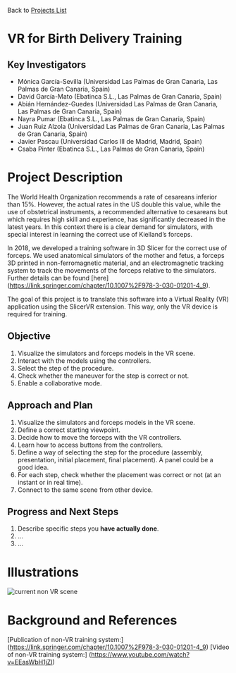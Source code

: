 Back to [Projects List](../../README.md#ProjectsList)

# VR for Birth Delivery Training

## Key Investigators

- Mónica García-Sevilla (Universidad Las Palmas de Gran Canaria, Las Palmas de Gran Canaria, Spain)
- David García-Mato (Ebatinca S.L., Las Palmas de Gran Canaria, Spain)
- Abián Hernández-Guedes (Universidad Las Palmas de Gran Canaria, Las Palmas de Gran Canaria, Spain)
- Nayra Pumar (Ebatinca S.L., Las Palmas de Gran Canaria, Spain)
- Juan Ruiz Alzola (Universidad Las Palmas de Gran Canaria, Las Palmas de Gran Canaria, Spain)
- Javier Pascau (Universidad Carlos III de Madrid, Madrid, Spain)
- Csaba Pinter (Ebatinca S.L., Las Palmas de Gran Canaria, Spain)

# Project Description

The World Health Organization recommends a rate of cesareans inferior than 15%. 
However, the actual rates in the US double this value, while the use of obstetrical instruments,
a recommended alternative to cesareans but which requires high skill and experience, has significantly decreased in the latest years. 
In this context there is a clear demand for simulators, with special interest in learning the correct use of Kielland’s forceps.

In 2018, we developed a training software in 3D Slicer for the correct use of forceps.
We used anatomical simulators of the mother and fetus, a forceps 3D printed in non-ferromagnetic material, and an electromagnetic tracking system to track the movements of the forceps relative to the simulators.
Further details can be found [here] (https://link.springer.com/chapter/10.1007%2F978-3-030-01201-4_9).

The goal of this project is to translate this software into a Virtual Reality (VR) application using the SlicerVR extension. This way, only the VR device is required for training.

## Objective

<!-- Describe here WHAT you would like to achieve (what you will have as end result). -->
1. Visualize the simulators and forceps models in the VR scene.
2. Interact with the models using the controllers.
3. Select the step of the procedure.
4. Check whether the maneuver for the step is correct or not.
5. Enable a collaborative mode.


## Approach and Plan

<!-- Describe here HOW you would like to achieve the objectives stated above. -->

1. Visualize the simulators and forceps models in the VR scene.
2. Define a correct starting viewpoint.
3. Decide how to move the forceps with the VR controllers.
4. Learn how to access buttons from the controllers.
5. Define a way of selecting the step for the procedure (assembly, presentation, initial placement, final placement). A panel could be a good idea.
6. For each step, check whether the placement was correct or not (at an instant or in real time).
7. Connect to the same scene from other device.

## Progress and Next Steps

<!-- Update this section as you make progress, describing of what you have ACTUALLY DONE. If there are specific steps that you could not complete then you can describe them here, too. -->

1. Describe specific steps you **have actually done**.
1. ...
1. ...

# Illustrations

<!-- Add pictures and links to videos that demonstrate what has been accomplished.
![Description of picture](Example2.jpg)
![Some more images](Example2.jpg)
-->

![current non VR scene](https://user-images.githubusercontent.com/17642986/122373756-44e39c00-cf51-11eb-9f64-b3a2edc8480b.png)


# Background and References

<!-- If you developed any software, include link to the source code repository. If possible, also add links to sample data, and to any relevant publications. -->
[Publication of non-VR training system:] (https://link.springer.com/chapter/10.1007%2F978-3-030-01201-4_9)
[Video of non-VR training system:] (https://www.youtube.com/watch?v=EEasWbH1jZI)
